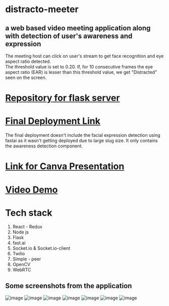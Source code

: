 # distracto-meeter
## a web based video meeting application along with detection of user's awareness and expression

The meeting host can click on user's stream to get face recognition and eye aspect ratio detected. <br/>
The threshold value is set to 0.20. If, for 10 consecutive frames the eye aspect ratio (EAR) is lesser than this threshold value, we get "Distracted" seen on the screen.</br>
# [Repository for flask server](https://github.com/riyasr21/flask-server)

# [Final Deployment Link](https://distracto-meeter-frontend.herokuapp.com/)
The final deployment doesn't include the facial expression detection using fastai as it wasn't getting deployed due to large slug size. It only contains the awareness detection component.


# [Link for Canva Presentation](https://www.canva.com/design/DAFCEDAI6XE/6vA04m8owT2IQbi5kAv6pw/edit?utm_content=DAFCEDAI6XE&utm_campaign=designshare&utm_medium=link2&utm_source=sharebutton)

# [Video Demo](https://drive.google.com/file/d/13ma-dlbecxP-SW6yASK3FkhnIKWs1oI-/view?usp=sharing)

# Tech stack 
1. React - Redux
2. Node js
3. Flask
4. fast.ai
5. Socket.io & Socket.io-client
6. Twilio
7. Simple - peer
8. OpenCV
9. WebRTC

## Some screenshots from the application

![image](https://user-images.githubusercontent.com/89318501/170872610-9c2ec7d9-226c-4388-bd9c-309bed7ebad3.png)
![image](https://user-images.githubusercontent.com/89318501/170872748-35c8588c-c2fb-4463-996c-967af7a3f73d.png)
![image](https://user-images.githubusercontent.com/89318501/170872761-c2e7b309-3d1c-43ba-bb77-aaeab96396f4.png)
![image](https://user-images.githubusercontent.com/89318501/170872806-2d131e7e-a237-4305-8428-8b6f70f7ef47.png)
![image](https://user-images.githubusercontent.com/89318501/170872844-ca0fb4d1-8168-4538-bbe3-38d94c1f3a35.png)
![image](https://user-images.githubusercontent.com/89318501/170872968-4377ee34-14cc-478a-8495-f6a242906fe6.png)
![image](https://user-images.githubusercontent.com/89318501/170873091-83480375-2d01-4817-b3c7-595b4cd4165e.png)


